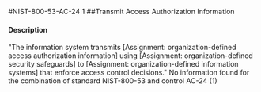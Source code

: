 #NIST-800-53-AC-24 1
##Transmit Access Authorization Information
#### Description
"The information system transmits [Assignment: organization-defined access authorization information] using [Assignment: organization-defined security safeguards] to [Assignment: organization-defined information systems] that enforce access control decisions."
No information found for the combination of standard NIST-800-53 and control AC-24 (1)

